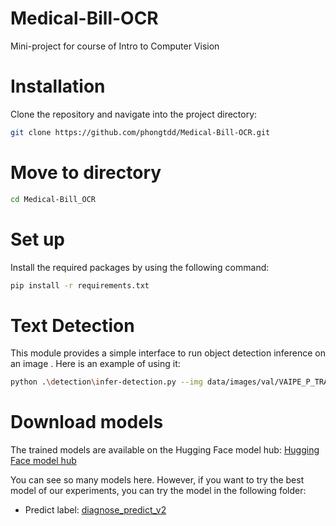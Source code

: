 # Medical-Bill-OCR
Mini-project for course of Intro to Computer Vision

# Installation

Clone the repository and navigate into the project directory:

```bash
git clone https://github.com/phongtdd/Medical-Bill-OCR.git
```
# Move to directory
```bash
cd Medical-Bill_OCR
```
# Set up
Install the required packages by using the following command:
```bash
pip install -r requirements.txt
```
# Text Detection
This module provides a simple interface to run object detection inference on an image .
Here is an example of using it:
```bash
python .\detection\infer-detection.py --img data/images/val/VAIPE_P_TRAIN_1103.png
```

# Download models
The trained models are available on the Hugging Face model hub: [Hugging Face model hub](https://huggingface.co/Sag1012/Medical_Bill_OCR)

You can see so many models here. However, if you want to try the best model of our experiments, you can try the model in the following folder:
- Predict label: [diagnose_predict_v2](https://huggingface.co/Sag1012/Medical_Bill_OCR/tree/main/diagnose_predict_v2)
